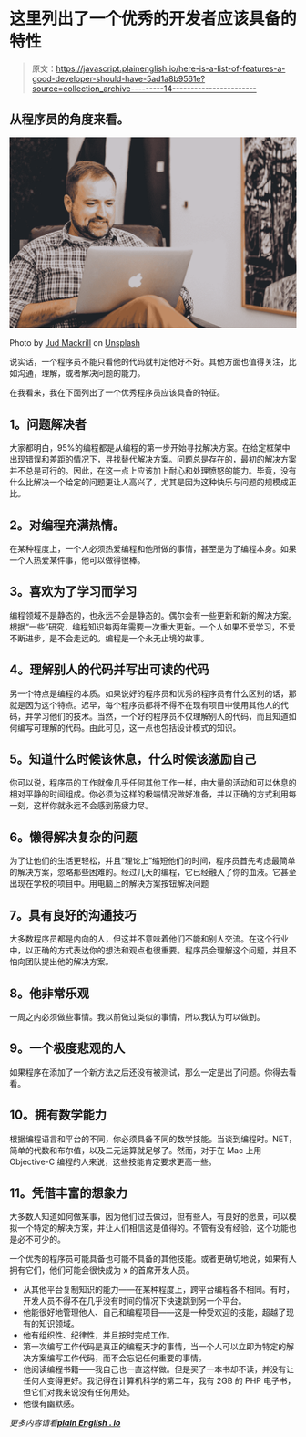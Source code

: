 # 这里列出了一个优秀的开发者应该具备的特性

> 原文：<https://javascript.plainenglish.io/here-is-a-list-of-features-a-good-developer-should-have-5ad1a8b9561e?source=collection_archive---------14----------------------->

## 从程序员的角度来看。

![](img/9ad418ac4873e24dde6bbfd156d82ea6.png)

Photo by [Jud Mackrill](https://unsplash.com/@judmackrill?utm_source=medium&utm_medium=referral) on [Unsplash](https://unsplash.com?utm_source=medium&utm_medium=referral)

说实话，一个程序员不能只看他的代码就判定他好不好。其他方面也值得关注，比如沟通，理解，或者解决问题的能力。

在我看来，我在下面列出了一个优秀程序员应该具备的特征。

## **1。问题解决者**

大家都明白，95%的编程都是从编程的第一步开始寻找解决方案。在给定框架中出现错误和差距的情况下，寻找替代解决方案。问题总是存在的，最初的解决方案并不总是可行的。因此，在这一点上应该加上耐心和处理愤怒的能力。毕竟，没有什么比解决一个给定的问题更让人高兴了，尤其是因为这种快乐与问题的规模成正比。

## **2。对编程充满热情。**

在某种程度上，一个人必须热爱编程和他所做的事情，甚至是为了编程本身。如果一个人热爱某件事，他可以做得很棒。

## **3。喜欢为了学习而学习**

编程领域不是静态的，也永远不会是静态的。偶尔会有一些更新和新的解决方案。根据“一些”研究，编程知识每两年需要一次重大更新。一个人如果不爱学习，不爱不断进步，是不会走远的。编程是一个永无止境的故事。

## **4。理解别人的代码并写出可读的代码**

另一个特点是编程的本质。如果说好的程序员和优秀的程序员有什么区别的话，那就是因为这个特点。迟早，每个程序员都将不得不在现有项目中使用其他人的代码，并学习他们的技术。当然，一个好的程序员不仅理解别人的代码，而且知道如何编写可理解的代码。由此可见，这一点也包括设计模式的知识。

## **5。知道什么时候该休息，什么时候该激励自己**

你可以说，程序员的工作就像几乎任何其他工作一样，由大量的活动和可以休息的相对平静的时间组成。你必须为这样的极端情况做好准备，并以正确的方式利用每一刻，这样你就永远不会感到筋疲力尽。

## **6。懒得解决复杂的问题**

为了让他们的生活更轻松，并且“理论上”缩短他们的时间，程序员首先考虑最简单的解决方案，忽略那些困难的。经过几天的编程，它已经融入了你的血液。它甚至出现在学校的项目中。用电脑上的解决方案按钮解决问题

## **7。具有良好的沟通技巧**

大多数程序员都是内向的人，但这并不意味着他们不能和别人交流。在这个行业中，以正确的方式表达你的想法和观点也很重要。程序员会理解这个问题，并且不怕向团队提出他的解决方案。

## **8。他非常乐观**

一周之内必须做些事情。我以前做过类似的事情，所以我认为可以做到。

## **9。一个极度悲观的人**

如果程序在添加了一个新方法之后还没有被测试，那么一定是出了问题。你得去看看。

## **10。拥有数学能力**

根据编程语言和平台的不同，你必须具备不同的数学技能。当谈到编程时。NET，简单的代数和布尔值，以及二元运算就足够了。然而，对于在 Mac 上用 Objective-C 编程的人来说，这些技能肯定要求更高一些。

## 11。凭借丰富的想象力

大多数人知道如何做某事，因为他们过去做过，但有些人，有良好的愿景，可以模拟一个特定的解决方案，并让人们相信这是值得的。不管有没有经验，这个功能也是必不可少的。

一个优秀的程序员可能具备也可能不具备的其他技能。或者更确切地说，如果有人拥有它们，他们可能会很快成为 x 的首席开发人员。

*   从其他平台复制知识的能力——在某种程度上，跨平台编程各不相同。有时，开发人员不得不在几乎没有时间的情况下快速跳到另一个平台。
*   他能很好地管理他人、自己和编程项目——这是一种受欢迎的技能，超越了现有的知识领域。
*   他有组织性、纪律性，并且按时完成工作。
*   第一次编写工作代码是真正的编程天才的事情，当一个人可以立即为特定的解决方案编写工作代码，而不会忘记任何重要的事情。
*   他阅读编程书籍——我自己也一直这样做。但是买了一本书却不读，并没有让任何人变得更好。我记得在计算机科学的第二年，我有 2GB 的 PHP 电子书，但它们对我来说没有任何用处。
*   他很有幽默感。

*更多内容请看*[***plain English . io***](http://plainenglish.io/)